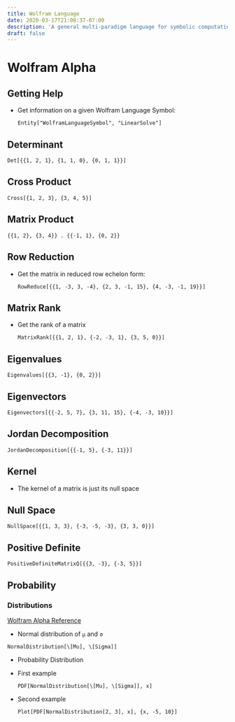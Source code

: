 ```yaml
---
title: Wolfram Language
date: 2020-03-17T21:08:37-07:00
description: 'A general multi-paradigm language for symbolic computation'
draft: false
---
```


# Wolfram Alpha

## Getting Help

* Get information on a given Wolfram Language Symbol:

  ```wl
  Entity["WolframLanguageSymbol", "LinearSolve"]
  ```

## Determinant

```wl
Det[{{1, 2, 1}, {1, 1, 0}, {0, 1, 1}}]
```

## Cross Product

```wl
Cross[{1, 2, 3}, {3, 4, 5}]
```

## Matrix Product

```wl
{{1, 2}, {3, 4}} . {{-1, 1}, {0, 2}}
```

## Row Reduction

* Get the matrix in reduced row echelon form:

  ```wl
  RowReduce[{{1, -3, 3, -4}, {2, 3, -1, 15}, {4, -3, -1, 19}}]
  ```

## Matrix Rank

* Get the rank of a matrix

  ```wl
  MatrixRank[{{1, 2, 1}, {-2, -3, 1}, {3, 5, 0}}]
  ```

## Eigenvalues

```wl
Eigenvalues[{{3, -1}, {0, 2}}]
```

## Eigenvectors

```wl
Eigenvectors[{{-2, 5, 7}, {3, 11, 15}, {-4, -3, 10}}]
```

## Jordan Decomposition

```wl
JordanDecomposition[{{-1, 5}, {-3, 11}}]
```

## Kernel

* The kernel of a matrix is just its null space

## Null Space

  ```wl
  NullSpace[{{1, 3, 3}, {-3, -5, -3}, {3, 3, 0}}]
  ```

## Positive Definite

```wl
PositiveDefiniteMatrixQ[{{3, -3}, {-3, 5}}]
```

## Probability

### Distributions

[Wolfram Alpha Reference](https://reference.wolfram.com/language/howto/WorkWithStatisticalDistributions.html)

* Normal distribution of `μ` and `σ`



```wl
NormalDistribution[\[Mu], \[Sigma]]
```

* Probability Distribution

* First example

    ```wl
    PDF[NormalDistribution[\[Mu], \[Sigma]], x]
    ```

* Second example

    ```wl
    Plot[PDF[NormalDistribution[2, 3], x], {x, -5, 10}]
    ```


